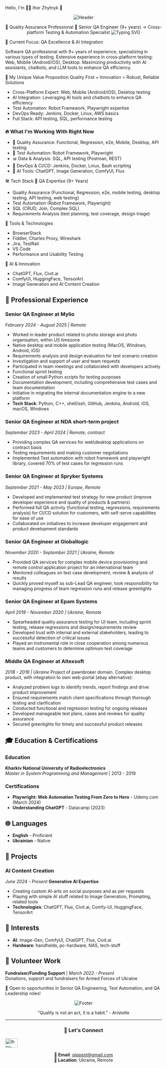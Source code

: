 Hello, I'm 👨‍💻 Ihor Zhytnyk 👋
<div align="center">

<img src="https://capsule-render.vercel.app/api?type=waving&color=gradient&customColorList=12&height=300&section=header&text=Senior%20QA%20Engineer&fontSize=60&fontColor=fff&animation=fadeIn&fontAlignY=38&desc=9%2B%20Years%20Quality%20Assurance%20Experience%20%7C%20Cross-Platform%20Testing%20Expert&descAlignY=51&descAlign=center" alt="Header">

🚀 Quality Assurance Professional 🚀
Senior QA Engineer (9+ years) → Cross-platform Testing & Automation Specialist
<img src="https://readme-typing-svg.herokuapp.com?font=Fira+Code&pause=1000&color=F75C7E&center=true&vCenter=true&width=435&lines=Senior+QA+Engineer;Cross-platform+Expert;Test+Automation+Specialist;AI+Tools+Enthusiast;Always+Learning" alt="Typing SVG">
</div>

🎯 Current Focus: QA Excellence & AI Integration

Software QA professional with 9+ years of experience, specializing in various types of testing. Extensive experience in cross-platform testing: Web, Mobile (Android/iOS), Desktop. Maximizing productivity with AI assistants, chatbots, and LLM tools to enhance QA efficiency.

💼 My Unique Value Proposition
Quality First + Innovation = Robust, Reliable Solutions
- Cross-Platform Expert: Web, Mobile (Android/iOS), Desktop testing
- AI Integration: Leveraging AI tools and chatbots to enhance QA efficiency
- Test Automation: Robot Framework, Playwright expertise
- DevOps Ready: Jenkins, Docker, Linux, AWS basics
- Full Stack: API testing, SQL, performance testing

### 🔥 What I'm Working With Right Now
- 🧪 Quality Assurance: Functional, Regression, e2e, Mobile, Desktop, API testing
- 🤖 Test Automation: Robot Framework, Playwright
- 📊 Data & Analysis: SQL, API testing (Postman, REST)
- 🔧 DevOps & CI/CD: Jenkins, Docker, Linux, Bash scripting
- 🧠 AI Tools: ChatGPT, Image Generation, ComfyUI, Flux

🛠️ Tech Stack
🎯 QA Expertise (9+ Years)
- Quality Assurance (Functional, Regression, e2e, mobile testing, desktop testing, API testing, web testing)
- Test Automation (Robot Framework, Playwright)
- SQL (CRUD, Join, Complex SQL)
- Requirements Analysis (test planning, test coverage, design triage)

🔧 Tools & Technologies
- BrowserStack
- Fiddler, Charles Proxy, Wireshark
- Jira, TestRail
- VS Code
- Performance and Usability Testing

🤖 AI & Innovation
- ChatGPT, Flux, Civit.ai
- ComfyUI, HuggingFace, TensorArt
- Image Generation and AI Content Creation

## 💼 Professional Experience

### **Senior QA Engineer** at **Mylio** 
*February 2024 - August 2025 | Remote*
- Worked in leader product related to photo storage and photo organisation, within US timezone
- Native desktop and mobile application testing (MacOS, Windows, Android, iOS)
- Requirements analysis and design evaluation for test scenario creation
- Investigation and support of user and team requests
- Participated in team meetings and collaborated with developers actively
- Functional sprint testing
- Creation of small Python scripts for testing purposes
- Documentation development, including comprehensive test cases and team documentation
- Initiative in migrating the internal documentation engine to a new platform
- **Tech Stack**: Python, C++, shell/ssh, GitHub, Jenkins, Android, iOS, macOS, Windows

### **Senior QA Engineer** at **NDA short-term project**
*September 2023 - April 2024 | Remote, contract*
- Providing complex QA services for web\desktop applications on contract basis
- Testing requirements and making customer negotiations
- Implemented Test automation with robot framework and playwright library, covered 70% of test cases for regression runs

### **Senior QA Engineer** at **Spryker Systems**
*September 2021 - May 2023 | Europe, Remote*
- Developed and implemented test strategy for new product (improve developer experience and quality of products & partners)
- Performed full QA activity (functional testing, regressions, requirements analysis) for CI/CD solution for customers, with self-serve capabilities for ease of use
- Collaborated on initiatives to increase developer engagement and product development standards

### **Senior QA Engineer** at **Globallogic**
*November 2020 - September 2021 | Ukraine, Remote*
- Provided QA services for complex mobile device provisioning and remote control application project for an international team
- Mentored colleagues on test case development, review & analysis of results
- Quickly proved myself as sub-Lead QA engineer, took responsibility for managing progress of team regression runs and release greenlights

### **Senior QA Engineer** at **Epam Systems**
*April 2019 - November 2020 | Ukraine, Remote*
- Spearheaded quality assurance testing for UI team, including sprint testing, release regressions and design/requirements review
- Developed trust with internal and external stakeholders, leading to successful detection of critical issues
- Played an instrumental role in close cooperation among numerous teams and customers to determine optimum test coverage

### **Middle QA Engineer** at **Altexsoft**
*2018 - 2019 | Ukraine*
Project of pawnbroker domain. Complex desktop product, with integration to own web-portal (ebay alternative):
- Analyzed problem logs to identify trends, report findings and drive product improvement
- Ensured requirements match client specifications through thorough testing and clarification
- Conducted functional and regression testing for ongoing releases
- Developed manageable test plans, cases and reviews for quality assurance
- Secured greenlights for timely and successful product releases

## 🎓 Education & Certifications

### **Education**
**Kharkiv National University of Radioelectronics**  
*Master in System Programming and Management* | 2013 - 2019

### **Certifications**
- **Playwright: Web Automation Testing From Zero to Hero** - Udemy.com (March 2024)
- **Understanding ChatGPT** - Datacamp (2023)

## 🌐 Languages
- **English** - Proficient
- **Ukrainian** - Native

## 🚀 Projects

### **AI Content Creation** 
*June 2024 - Present*
**Generative AI Expertise**
- Creating custom AI-arts on social purposes and as per requests
- Playing with simple AI stuff related to Image Generation, Prompting, related tools
- **Technologies**: ChatGPT, Flux, Civit.ai, Comfy-UI, HuggingFace, TensorArt

## 🎯 Interests
- **AI**: Image-Gen, ComfyUI, ChatGPT, Flux, Civit.ai
- **Hardware**: handhelds, pc-hardware, NAS, tech-stuff

## 🤝 Volunteer Work
**Fundraiser/Funding Support** | *March 2022 - Present*  
Donations, support and fundraisers for Armed Forces of Ukraine

💬 Open to opportunities in Senior QA Engineering, Test Automation, and QA Leadership roles!

</div>
<div align="center">
<img src="https://capsule-render.vercel.app/api?type=waving&color=gradient&customColorList=12&height=100&section=footer" alt="Footer">
  
  "Quality is not an act, it is a habit." - Aristotle

---

### 🔗 Let's Connect
<p align="left">
<a href="https://www.linkedin.com/in/ihor-zhytnyk/" target="blank"><img align="center" src="https://raw.githubusercontent.com/rahuldkjain/github-profile-readme-generator/master/src/images/icons/Social/linked-in-alt.svg" alt="ihor-zhytnyk" height="30" width="40" /></a>
</p>

📧 **Email**: qippest@gmail.com  
📍 **Location**: Ukraine, Remote
</div>
